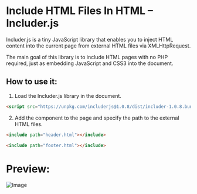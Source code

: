 # Include HTML Files In HTML – Includer.js

Includer.js is a tiny JavaScript library that enables you to inject HTML content into the current page from external HTML files via XMLHttpRequest.

The main goal of this library is to include HTML pages with no PHP required, just as embedding JavaScript and CSS3 into the document.

## How to use it:

1. Load the Includer.js library in the document.

```html
<script src="https://unpkg.com/includerjs@1.0.8/dist/includer-1.0.8.bundle.js"></script>
```

2. Add the <include> component to the page and specify the path to the external HTML files.

```html
<include path="header.html"></include>
```

```html
<include path="footer.html"></include>
```

# Preview:

![Image](https://i0.wp.com/www.cssscript.com/wp-content/uploads/2022/10/include-html-file.webp?fit=746%2C568&ssl=1)

